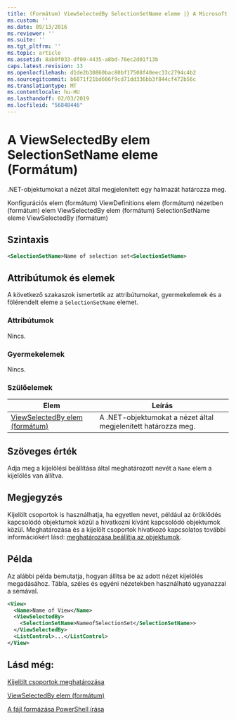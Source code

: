 ```yaml
---
title: (Formátum) ViewSelectedBy SelectionSetName eleme |} A Microsoft Docs
ms.custom: ''
ms.date: 09/13/2016
ms.reviewer: ''
ms.suite: ''
ms.tgt_pltfrm: ''
ms.topic: article
ms.assetid: 8ab0f033-df09-4435-a8bd-76ec2d01f13b
caps.latest.revision: 13
ms.openlocfilehash: d1de2b30860bac80bf17508f40eec33c2794c4b2
ms.sourcegitcommit: b6871f21bd666f9cd71dd336bb3f844cf472b56c
ms.translationtype: MT
ms.contentlocale: hu-HU
ms.lasthandoff: 02/03/2019
ms.locfileid: "56848446"
---
```

# <a name="selectionsetname-element-for-viewselectedby-format"></a>A ViewSelectedBy elem SelectionSetName eleme (Formátum)

.NET-objektumokat a nézet által megjelenített egy halmazát határozza meg.

Konfigurációs elem (formátum) ViewDefinitions elem (formátum) nézetben (formátum) elem ViewSelectedBy elem (formátum) SelectionSetName eleme ViewSelectedBy (formátum)

## <a name="syntax"></a>Szintaxis

```xml
<SelectionSetName>Name of selection set<SelectionSetName>
```

## <a name="attributes-and-elements"></a>Attribútumok és elemek

A következő szakaszok ismertetik az attribútumokat, gyermekelemek és a fölérendelt eleme a `SelectionSetName` elemet.

### <a name="attributes"></a>Attribútumok

Nincs.

### <a name="child-elements"></a>Gyermekelemek

Nincs.

### <a name="parent-elements"></a>Szülőelemek

|Elem|Leírás|
|-------------|-----------------|
|[ViewSelectedBy elem (formátum)](./viewselectedby-element-format.md)|A .NET-objektumokat a nézet által megjelenített határozza meg.|

## <a name="text-value"></a>Szöveges érték

Adja meg a kijelölési beállítása által meghatározott nevét a `Name` elem a kijelölés van állítva.

## <a name="remarks"></a>Megjegyzés

Kijelölt csoportok is használhatja, ha egyetlen nevet, például az öröklődés kapcsolódó objektumok közül a hivatkozni kívánt kapcsolódó objektumok közül. Meghatározása és a kijelölt csoportok hivatkozó kapcsolatos további információkért lásd: [meghatározása beállítja az objektumok](./defining-selection-sets.md).

## <a name="example"></a>Példa

Az alábbi példa bemutatja, hogyan állítsa be az adott nézet kijelölés megadásához. Tábla, széles és egyéni nézetekben használható ugyanazzal a sémával.

```xml
<View>
  <Name>Name of View</Name>
  <ViewSelectedBy>
    <SelectionSetName>NameofSelectionSet</SelectionSetName>>
  </ViewSelectedBy>
  <ListControl>...</ListControl>
</View>
```

## <a name="see-also"></a>Lásd még:

[Kijelölt csoportok meghatározása](./defining-selection-sets.md)

[ViewSelectedBy elem (formátum)](./viewselectedby-element-format.md)

[A fájl formázása PowerShell írása](./writing-a-powershell-formatting-file.md)
